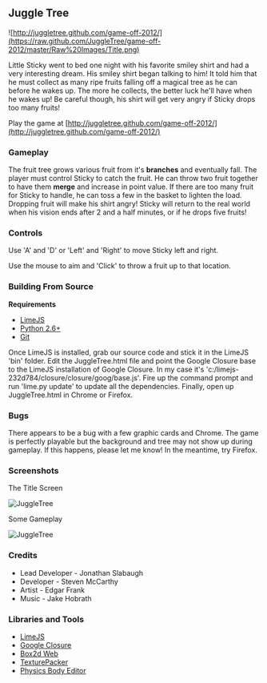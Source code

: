 ## Juggle Tree

![http://juggletree.github.com/game-off-2012/](https://raw.github.com/JuggleTree/game-off-2012/master/Raw%20Images/Title.png)

Little Sticky went to bed one night with his favorite smiley shirt and had a very interesting dream. His smiley shirt began talking to him! It told him that he must collect as many ripe fruits falling off a magical tree as he can before he wakes up. The more he collects, the better luck he'll have when he wakes up! Be careful though, his shirt will get very angry if Sticky drops too many fruits!

Play the game at [http://juggletree.github.com/game-off-2012/](http://juggletree.github.com/game-off-2012/)

### Gameplay

The fruit tree grows various fruit from it's **branches** and eventually fall. The player must control Sticky to catch the fruit. He can throw two fruit together to have them **merge** and increase in point value. If there are too many fruit for Sticky to handle, he can toss a few in the basket to lighten the load. Dropping fruit will make his shirt angry! Sticky will return to the real world when his vision ends after 2 and a half minutes, or if he drops five fruits!

### Controls

Use 'A' and 'D' or 'Left' and 'Right' to move Sticky left and right.

Use the mouse to aim and 'Click' to throw a fruit up to that location.

### Building From Source

**Requirements**

* [LimeJS](http://www.limejs.com/)
* [Python 2.6+](http://www.python.org/)
* [Git](http://git-scm.com/download)

Once LimeJS is installed, grab our source code and stick it in the LimeJS 'bin' folder. Edit the JuggleTree.html file and point the Google Closure base to the LimeJS installation of Google Closure. In my case it's 'c:/limejs-232d784/closure/closure/goog/base.js'. Fire up the command prompt and run 'lime.py update' to update all the dependencies. Finally, open up JuggleTree.html in Chrome or Firefox.

### Bugs
There appears to be a bug with a few graphic cards and Chrome. The game is perfectly playable but the background and tree may not show up during gameplay. If this happens, please let me know! In the meantime, try Firefox.

### Screenshots

The Title Screen

![JuggleTree](https://raw.github.com/JuggleTree/game-off-2012/master/Raw%20Images/TitleScreen.jpg)

Some Gameplay

![JuggleTree](https://raw.github.com/JuggleTree/game-off-2012/master/Raw%20Images/GamePlay.jpg)

### Credits
* Lead Developer - Jonathan Slabaugh
* Developer - Steven McCarthy
* Artist - Edgar Frank
* Music - Jake Hobrath

### Libraries and Tools
* [LimeJS](http://www.limejs.com/)
* [Google Closure](https://developers.google.com/closure/)
* [Box2d Web](http://code.google.com/p/box2dweb/)
* [TexturePacker](http://www.codeandweb.com/texturepacker)
* [Physics Body Editor](http://code.google.com/p/box2d-editor/)